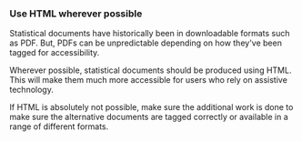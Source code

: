 ### Use HTML wherever possible

Statistical documents have historically been in downloadable formats such as PDF. But, PDFs can be unpredictable depending on how they've been tagged for accessibility.

Wherever possible, statistical documents should be produced using HTML. This will make them much more accessible for users who rely on assistive technology.

If HTML is absolutely not possible, make sure the additional work is done to make sure the alternative documents are tagged correctly or available in a range of different formats.
